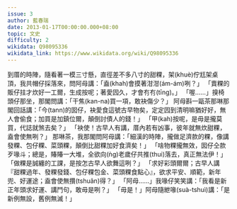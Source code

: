 ```yaml
---
issue: 3
author: 藍春瑞
date: 2013-01-17T00:00:00.000+08:00
topic: 文史
difficulty: 2
wikidata: Q98095336
wikidata_link: https://www.wikidata.org/wiki/Q98095336
---
```

到厝的時陣，隨看著一模三寸懸，直徑差不多八寸的甜粿，架(khuè)佇尪架桌頂，我共帽仔採落來，問阿母講：「盍(khah)會摸著泔泔(ám-ám)咧？」
「賣粿的販仔拄才炊好一工爾，生成按呢；著愛囥久，才會𠕇𠕇(tīng)。」
「喔......」搝椅頭仔那坐，那閣問講：「干焦(kan-na)買一項，敢袂傷少？」
阿母斟一甌茶那啉那閣回話講：「今(tann)的囡仔，袂愛食這號古早物矣，定定囥到清明嘛猶好好，無人會偷食；加買是加鎮位爾，顛倒討債人的錢！」
「甲(kah)按呢，是毋是攏莫買，代誌就煞去矣？」
「袂使！古早人有講，厝內若有凶事，彼年就無炊甜粿，盍會使無咧？」
那啉茶，我那閣問阿母講：「細漢的時陣，攏做足濟款的粿，像講發粿、包仔粿、菜頭粿，顛倒比甜粿加好食濟矣！」
「啥物粿攏無效，囡仔仝款歹喙斗；總是，賰賰一大堆，全欲向(ǹg)老歲仔共推(thui)落去，真正無法伊！」
「做粿是誠纏的工課，是按怎古早人欲舞這咧？」
「求好彩頭爾爾；古早人講『甜粿過年、發粿發錢、包仔粿包金、菜頭粿食點心』，欲求平安、順範，新年兜、好運途；盍會使無攢(tshuân)得？」
「阿母......」我喙仔笑笑講：「我看是新正年頭求好運、講鬥句，敢毋是咧？」
「毋是！」阿母隨紲喙(suà-tshuì)講：「是新例無設，舊例無滅！」